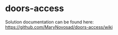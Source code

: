 # doors-access

Solution documentation can be found here: https://github.com/MaryNovosad/doors-access/wiki
